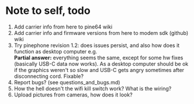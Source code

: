 # Note to self, todo

1. Add carrier info from here to pine64 wiki
2. Add carrier info and firmware versions from here to modem sdk (github) wiki
3. Try pinephone revision 1.2: does issues persist, and also how does it function as desktop computer e.g. \
**Partial answer:** everything seems the same, except for some hw fixes (basically USB-C data now works). As a desktop computer should be ok if the graphics weren't so slow and USB-C gets angry sometimes after disconnecting cord. Fixable?
5. Report bugs? (see questions_and_bugs.md)
6. How the hell doesn't the wifi kill switch work? What is the wiring?
7. Upload pictures from cameras, how does it look?
